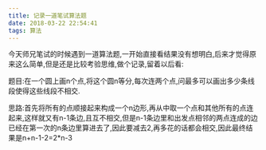 ```yaml
---
title: 记录一道笔试算法题
date: 2018-03-22 22:54:41
tags: 算法
---
```


今天师兄笔试的时候遇到一道算法题,一开始直接看结果没有想明白,后来才觉得原来这么简单,但是还是比较考验思维,做个记录,留着以后看:

题目:在一个圆上画n个点,将这个圆n等分,每次连两个点,问最多可以画出多少条线段使得这些线段不相交.

思路:首先将所有的点顺接起来构成一个n边形,再从中取一个点和其他所有的点连起来,这样就又有n-1条边,且互不相交,但是n-1条边里和出发点相邻的两点连成的边已经在第一次的n条边里算进去了,因此要减去2,再多花的话都会相交,因此最终结果是n+n-1-2=2*n-3

